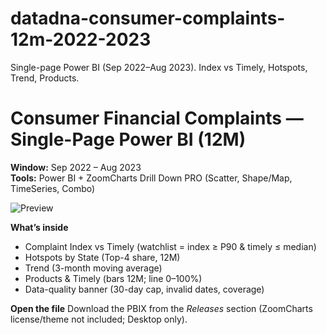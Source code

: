 # datadna-consumer-complaints-12m-2022-2023
Single-page Power BI (Sep 2022–Aug 2023). Index vs Timely, Hotspots, Trend, Products.


# Consumer Financial Complaints — Single-Page Power BI (12M)

**Window:** Sep 2022 – Aug 2023  
**Tools:** Power BI + ZoomCharts Drill Down PRO (Scatter, Shape/Map, TimeSeries, Combo)

![Preview](assets/preview.jpg)

**What’s inside**
- Complaint Index vs Timely (watchlist = index ≥ P90 & timely ≤ median)
- Hotspots by State (Top-4 share, 12M)
- Trend (3-month moving average)
- Products & Timely (bars 12M; line 0–100%)
- Data-quality banner (30-day cap, invalid dates, coverage)

**Open the file**
Download the PBIX from the *Releases* section (ZoomCharts license/theme not included; Desktop only).
